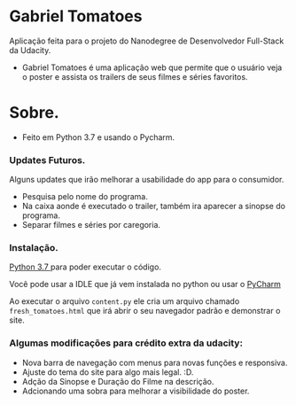 # Gabriel Tomatoes

Aplicação feita para o projeto do Nanodegree de Desenvolvedor Full-Stack da Udacity.

  - Gabriel Tomatoes é uma aplicação web que permite que o usuário veja o poster e assista os trailers de seus filmes e séries favoritos.

# Sobre.

  - Feito em Python 3.7 e usando o Pycharm.

### Updates Futuros.

Alguns updates que irão melhorar a usabilidade do app para o consumidor.

* Pesquisa pelo nome do programa.
* Na caixa aonde é executado o trailer, também ira aparecer a sinopse do programa.
* Separar filmes e séries por caregoria.

### Instalação.

[Python 3.7 ](https://www.python.org/) para poder executar o código.

Você pode usar a IDLE que já vem instalada no python ou usar o [PyCharm](https://www.jetbrains.com/pycharm/)

Ao executar o arquivo ```content.py``` ele cria um arquivo chamado ```fresh_tomatoes.html``` que irá abrir o seu navegador padrão e demonstrar o site.


### Algumas modificações para crédito extra da udacity:

* Nova barra de navegação com menus para novas funções e responsiva.
* Ajuste do tema do site para algo mais legal. :D.
* Adção da Sinopse e Duração do Filme na descrição.
* Adcionando uma sobra para melhorar a visibilidade do poster.
